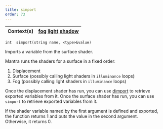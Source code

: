 ```yaml
---
title: simport
order: 73
---
```

| Context(s) | [fog](../contexts/fog.html)  [light](../contexts/light.html)  [shadow](../contexts/shadow.html) |
| --- | --- |

`int  simport(string name, <type>&value)`

Imports a variable from the surface shader.

Mantra runs the shaders for a surface in a fixed order:

1. Displacement
1. Surface (possibly calling light shaders in `illuminance` loops)
1. Fog (possibly calling light shaders in `illuminance` loops)

Once the displacement shader has run, you can use [dimport](dimport.html "Reads a variable from the displacement shader for the surface.")
to retrieve exported variables from it. Once the surface shader
has run, you can use `simport` to retrieve exported variables
from it.

If the shader variable named by the first argument is defined and
exported, the function returns 1 and puts the value in the second
argument. Otherwise, it returns 0.

